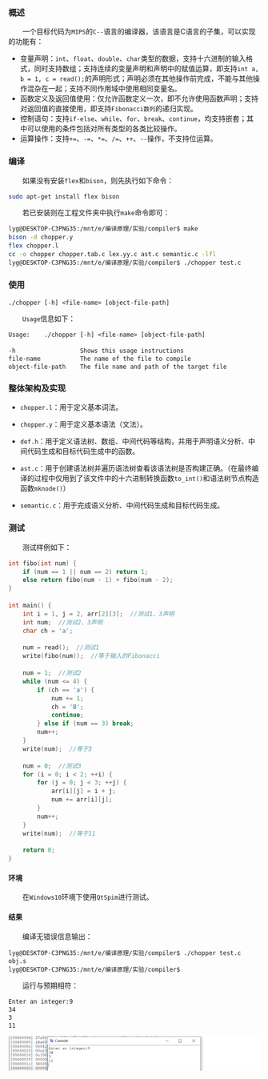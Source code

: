 ### 概述

&emsp;&emsp;一个目标代码为`MIPS`的`C--`语言的编译器，该语言是C语言的子集，可以实现的功能有：

+ 变量声明：`int`、`float`、`double`、`char`类型的数据，支持十六进制的输入格式，同时支持数组；支持连续的变量声明和声明中的赋值运算，即支持`int a, b = 1, c = read();`的声明形式；声明必须在其他操作前完成，不能与其他操作混杂在一起；支持不同作用域中使用相同变量名。
+ 函数定义及返回值使用：仅允许函数定义一次，即不允许使用函数声明；支持对返回值的直接使用，即支持`Fibonacci数列`的递归实现。
+ 控制语句：支持`if-else`、`while`、`for`、`break`、`continue`，均支持嵌套；其中可以使用的条件包括对所有类型的各类比较操作。
+ 运算操作：支持`+=`、`-=`、`*=`、`/=`、`++`、`--`操作，不支持位运算。

### 编译

&emsp;&emsp;如果没有安装`flex`和`bison`，则先执行如下命令：

```bash
sudo apt-get install flex bison
```

&emsp;&emsp;若已安装则在工程文件夹中执行`make`命令即可：

```bash
lyg@DESKTOP-C3PNG35:/mnt/e/编译原理/实验/compiler$ make
bison -d chopper.y
flex chopper.l
cc -o chopper chopper.tab.c lex.yy.c ast.c semantic.c -lfl
lyg@DESKTOP-C3PNG35:/mnt/e/编译原理/实验/compiler$ ./chopper test.c
```

### 使用

```
./chopper [-h] <file-name> [object-file-path]
```

&emsp;&emsp;`Usage`信息如下：

```
Usage:    ./chopper [-h] <file-name> [object-file-path]

-h                  Shows this usage instructions
file-name           The name of the file to compile
object-file-path    The file name and path of the target file
```

### 整体架构及实现

+ `chopper.l`：用于定义基本词法。

+ `chopper.y`：用于定义基本语法（文法）。

+ `def.h`：用于定义语法树、数组、中间代码等结构，并用于声明语义分析、中间代码生成和目标代码生成中的函数。

+ `ast.c`：用于创建语法树并遍历语法树查看该语法树是否构建正确。（在最终编译的过程中仅用到了该文件中的十六进制转换函数`to_int()`和语法树节点构造函数`mknode()`）

+ `semantic.c`：用于完成语义分析、中间代码生成和目标代码生成。

### 测试

&emsp;&emsp;测试样例如下：

```c
int fibo(int num) {
    if (num == 1 || num == 2) return 1;
    else return fibo(num - 1) + fibo(num - 2);
}

int main() {
    int i = 1, j = 2, arr[2][3];  //测试1、3声明
    int num;  //测试2、3声明
    char ch = 'a';

    num = read();  //测试1
    write(fibo(num));  //等于输入的Fibonacci

    num = 1;  //测试2
    while (num <= 4) {
        if (ch == 'a') {
            num += 1;
            ch = 'B';
            continue;
        } else if (num == 3) break;
        num++;
    }
    write(num);  //等于3

    num = 0;  //测试3
    for (i = 0; i < 2; ++i) {
        for (j = 0; j < 3; ++j) {
            arr[i][j] = i + j;
            num += arr[i][j];
        }
        num++;
    }
    write(num);  //等于11
    
    return 0;
}
```

#### 环境

&emsp;&emsp;在`Windows10`环境下使用`QtSpim`进行测试。

#### 结果

&emsp;&emsp;编译无错误信息输出：

```
lyg@DESKTOP-C3PNG35:/mnt/e/编译原理/实验/compiler$ ./chopper test.c obj.s
lyg@DESKTOP-C3PNG35:/mnt/e/编译原理/实验/compiler$ 
```

&emsp;&emsp;运行与预期相符：

```
Enter an integer:9
34
3
11
```

![image-20210112020036461](README.assets/image-20210112020036461.png)
